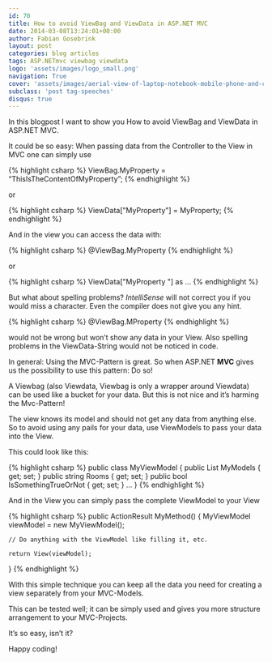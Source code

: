 ```yaml
---
id: 70
title: How to avoid ViewBag and ViewData in ASP.NET MVC
date: 2014-03-08T13:24:01+00:00
author: Fabian Gosebrink
layout: post
categories: blog articles
tags: ASP.NETmvc viewbag viewdata 
logo: 'assets/images/logo_small.png'
navigation: True
cover: 'assets/images/aerial-view-of-laptop-notebook-mobile-phone-and-coffee-cup-on-wooden-table.jpg'
subclass: 'post tag-speeches'
disqus: true
---
```


In this blogpost I want to show you How to avoid ViewBag and ViewData in ASP.NET MVC.

It could be so easy: When passing data from the Controller to the View in MVC one can simply use

{% highlight csharp %}
ViewBag.MyProperty = “ThisIsTheContentOfMyProperty”;
{% endhighlight %}

or

{% highlight csharp %}
ViewData["MyProperty"] = MyProperty;
{% endhighlight %}


And in the view you can access the data with:

{% highlight csharp %}
@ViewBag.MyProperty
{% endhighlight %}

or

{% highlight csharp %}
ViewData["MyProperty "] as ...
{% endhighlight %}

But what about spelling problems? _IntelliSense_ will not correct you if you would miss a character. Even the compiler does not give you any hint.

{% highlight csharp %}
@ViewBag.MProperty
{% endhighlight %}


would not be wrong but won’t show any data in your View. Also spelling problems in the ViewData-String would not be noticed in code.

In general: Using the MVC-Pattern is great. So when ASP.NET **MVC** gives us the possibility to use this pattern: Do so!

A Viewbag (also Viewdata, Viewbag is only a wrapper around Viewdata) can be used like a bucket for your data. But this is not nice and it’s harming the Mvc-Pattern!

The view knows its model and should not get any data from anything else. So to avoid using any pails for your data, use ViewModels to pass your data into the View.

This could look like this:

{% highlight csharp %}
public class MyViewModel
{
    public List MyModels { get; set; }
    public string Rooms { get; set; }
    public bool IsSomethingTrueOrNot { get; set; }
    ...
}
{% endhighlight %}

And in the View you can simply pass the complete ViewModel to your View

{% highlight csharp %}
public ActionResult MyMethod()
{
    MyViewModel viewModel = new MyViewModel();

    // Do anything with the ViewModel like filling it, etc.

    return View(viewModel);
}
{% endhighlight %}

With this simple technique you can keep all the data you need for creating a view separately from your MVC-Models.

This can be tested well; it can be simply used and gives you more structure arrangement to your MVC-Projects.

It’s so easy, isn’t it?

Happy coding!
